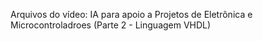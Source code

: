 Arquivos do vídeo: IA para apoio a Projetos de Eletrônica e Microcontroladroes (Parte 2 - Linguagem VHDL)
